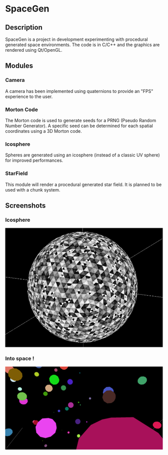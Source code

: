 SpaceGen
========

Description
-------------

SpaceGen is a project in development experimenting with procedural generated space environments.
The code is in C/C++ and the graphics are rendered using Qt/OpenGL.

Modules
-------------
### Camera
A camera has been implemented using quaternions to provide an "FPS" experience to the user.

### Morton Code
The Morton code is used to generate seeds for a PRNG (Pseudo Random Number Generator). 
A specific seed can be determined for each spatial coordinates using a 3D Morton code.

### Icosphere
Spheres are generated using an icosphere (instead of a classic UV sphere) for improved performances.

### StarField
This module will render a procedural generated star field. It is planned to be used with a chunk system.

Screenshots
-------------

### Icosphere

![Icosphere image](/screenshots/icosphere.png "Icosphere")

### Into space !

![Starfield image](/screenshots/starfield.png "Starfield")
